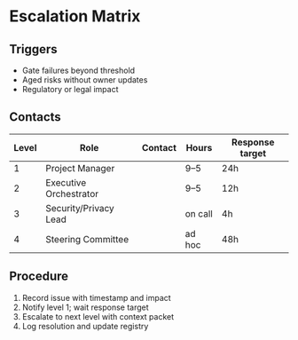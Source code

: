 # Escalation Matrix

## Triggers
- Gate failures beyond threshold
- Aged risks without owner updates
- Regulatory or legal impact

## Contacts
| Level | Role | Contact | Hours | Response target |
|-------|------|---------|-------|-----------------|
| 1 | Project Manager | <email> | 9–5 | 24h |
| 2 | Executive Orchestrator | <email> | 9–5 | 12h |
| 3 | Security/Privacy Lead | <email> | on call | 4h |
| 4 | Steering Committee | <email> | ad hoc | 48h |

## Procedure
1. Record issue with timestamp and impact
2. Notify level 1; wait response target
3. Escalate to next level with context packet
4. Log resolution and update registry

